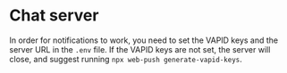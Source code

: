 # Chat server

In order for notifications to work, you need to set the VAPID keys
and the server URL in the `.env` file.
If the VAPID keys are not set, the server will close, and suggest running `npx web-push generate-vapid-keys`.